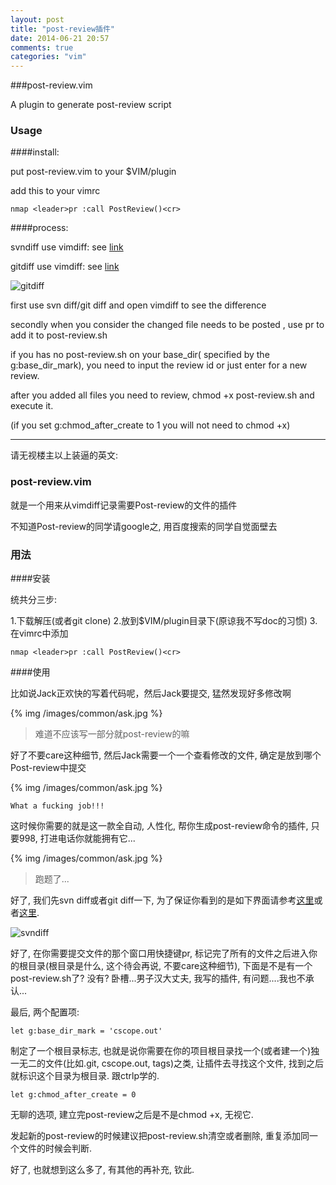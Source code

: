 ```yaml
---
layout: post
title: "post-review插件"
date: 2014-06-21 20:57
comments: true
categories: "vim"
---
```


###post-review.vim

A plugin to generate post-review script

### Usage

####install:

put post-review.vim to your $VIM/plugin 

add this to your vimrc

    nmap <leader>pr :call PostReview()<cr>

####process:

svndiff use vimdiff: see [link](http://www.ccvita.com/445.html "svndiff use vimdiff")

gitdiff use vimdiff: see [link](http://cxh.me/2013/09/14/show-gitdiff-using-vimdiff/ "svn diff use vimdiff")

![](http://cxh.me/images/2013/git-vimdiff.png "gitdiff")

first use svn diff/git diff and open vimdiff to see the difference

secondly when you consider the changed file needs to be posted , use <leader>pr to add it to post-review.sh

if you has no post-review.sh on your base_dir( specified by the g:base_dir_mark), you need to input the review id or just enter for a new review.

after you added all files you need to review, chmod +x post-review.sh and execute it.

(if you set g:chmod_after_create to 1 you will not need to chmod +x)

<!--more-->

----------------------------------------

  请无视楼主以上装逼的英文:

### post-review.vim


  就是一个用来从vimdiff记录需要Post-review的文件的插件

  不知道Post-review的同学请google之, 用百度搜索的同学自觉面壁去

### 用法


####安装

  统共分三步:

1.下载解压(或者git clone)
2.放到$VIM/plugin目录下(原谅我不写doc的习惯)
3.在vimrc中添加 

    nmap <leader>pr :call PostReview()<cr>

####使用

  比如说Jack正欢快的写着代码呢，然后Jack要提交, 猛然发现好多修改啊

{% img /images/common/ask.jpg %}

> 难道不应该写一部分就post-review的嘛

  好了不要care这种细节, 然后Jack需要一个一个查看修改的文件, 确定是放到哪个Post-review中提交

{% img /images/common/ask.jpg %}

    What a fucking job!!!

  这时候你需要的就是这一款全自动, 人性化, 帮你生成post-review命令的插件, 只要998, 打进电话你就能拥有它...
    
{% img /images/common/ask.jpg %}

> 跑题了...

  好了, 我们先svn diff或者git diff一下, 为了保证你看到的是如下界面请参考[这里](http://www.ccvita.com/445.html "svndiff use vimdiff")或者[这里](http://cxh.me/2013/09/14/show-gitdiff-using-vimdiff/ "svn diff use vimdiff").

![](http://www.ccvita.com/usr/uploads/2011/svn_diff.png "svndiff")

  好了, 在你需要提交文件的那个窗口用快捷键<leader>pr, 标记完了所有的文件之后进入你的根目录(根目录是什么, 这个待会再说, 不要care这种细节), 下面是不是有一个post-review.sh了? 没有? 卧槽...男子汉大丈夫, 我写的插件, 有问题....我也不承认...

  最后, 两个配置项:

    let g:base_dir_mark = 'cscope.out'

  制定了一个根目录标志, 也就是说你需要在你的项目根目录找一个(或者建一个)独一无二的文件(比如.git, cscope.out, tags)之类, 让插件去寻找这个文件, 找到之后就标识这个目录为根目录. 跟ctrlp学的.

    let g:chmod_after_create = 0

  无聊的选项, 建立完post-review之后是不是chmod +x, 无视它.

  发起新的post-review的时候建议把post-review.sh清空或者删除, 重复添加同一个文件的时候会判断.

  好了, 也就想到这么多了, 有其他的再补充, 钦此.
